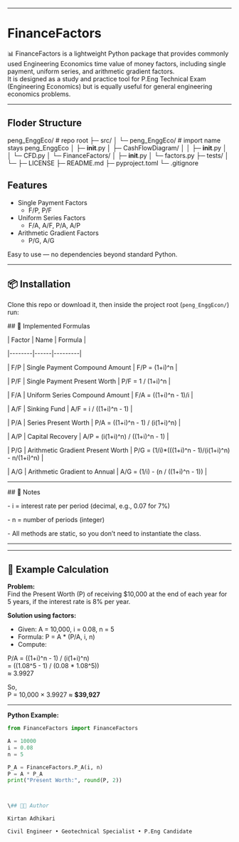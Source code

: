 

---
# FinanceFactors

📊 FinanceFactors is a lightweight Python package that provides commonly used Engineering Economics time value of money factors, including single payment, uniform series, and arithmetic gradient factors.  
It is designed as a study and practice tool for P.Eng Technical Exam (Engineering Economics) but is equally useful for general engineering economics problems.  

---
## Floder Structure
peng_EnggEco/                  # repo root
├─ src/
│  └─ peng_EnggEco/            # import name stays peng_EnggEco
│     ├─ __init__.py
│     ├─ CashFlowDiagram/
│     │  ├─ __init__.py
│     │  └─ CFD.py
│     └─ FinanceFactors/
│        ├─ __init__.py
│        └─ factors.py
├─ tests/
│  └─ 
├─ LICENSE
├─ README.md
├─ pyproject.toml
└─ .gitignore


##  Features
- Single Payment Factors  
  - F/P, P/F  
- Uniform Series Factors  
  - F/A, A/F, P/A, A/P  
- Arithmetic Gradient Factors  
  - P/G, A/G  

Easy to use — no dependencies beyond standard Python.  

---

## 📦 Installation

Clone this repo or download it, then inside the project root (`peng_EnggEcon/`) run:




\## 📖 Implemented Formulas



| Factor | Name | Formula |

|--------|------|---------|

| F/P | Single Payment Compound Amount | F/P = (1+i)^n |

| P/F | Single Payment Present Worth   | P/F = 1 / (1+i)^n |

| F/A | Uniform Series Compound Amount | F/A = ((1+i)^n - 1)/i |

| A/F | Sinking Fund                   | A/F = i / ((1+i)^n - 1) |

| P/A | Series Present Worth           | P/A = ((1+i)^n - 1) / (i(1+i)^n) |

| A/P | Capital Recovery               | A/P = (i(1+i)^n) / ((1+i)^n - 1) |

| P/G | Arithmetic Gradient Present Worth | P/G = (1/i)\*(((1+i)^n - 1)/(i(1+i)^n) - n/(1+i)^n) |

| A/G | Arithmetic Gradient to Annual  | A/G = (1/i) - (n / ((1+i)^n - 1)) |



---



\## 📌 Notes

\- i = interest rate per period (decimal, e.g., 0.07 for 7%)  

\- n = number of periods (integer)  

\- All methods are static, so you don’t need to instantiate the class.  



---
---

## 🧮 Example Calculation

**Problem:**  
Find the Present Worth (P) of receiving $10,000 at the end of each year for 5 years, if the interest rate is 8% per year.

**Solution using factors:**  

- Given: A = 10,000, i = 0.08, n = 5  
- Formula: P = A * (P/A, i, n)  
- Compute:  

P/A = ((1+i)^n - 1) / (i(1+i)^n)  
    = ((1.08^5 - 1) / (0.08 * 1.08^5))  
    ≈ 3.9927  

So,  
P = 10,000 × 3.9927 ≈ **$39,927**

---

**Python Example:**

```python
from FinanceFactors import FinanceFactors

A = 10000
i = 0.08
n = 5

P_A = FinanceFactors.P_A(i, n)
P = A * P_A
print("Present Worth:", round(P, 2))



\## 👨‍💻 Author

Kirtan Adhikari  

Civil Engineer • Geotechnical Specialist • P.Eng Candidate  




